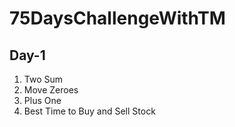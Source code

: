 # 75DaysChallengeWithTM

## Day-1

1. Two Sum
283. Move Zeroes
66. Plus One
121. Best Time to Buy and Sell Stock
